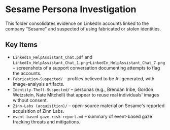 # Sesame Persona Investigation

This folder consolidates evidence on LinkedIn accounts linked to the company "Sesame" and suspected of using fabricated or stolen identities.

## Key Items
- `LinkedIn_HelpAssistant_Chat.pdf` and `LinkedIn_HelpAssistant_Chat_1.png`–`LinkedIn_HelpAssistant_Chat_7.png` – screenshots of a support conversation documenting attempts to flag the accounts.
- `Fabrication-Suspected/` – profiles believed to be AI-generated, with image-analysis artifacts.
- `Identity-Theft-Suspected/` – personas (e.g., Brendan Iribe, Gordon Wetzstein, Nate Mitchell) that appear to reuse real individuals' images without consent.
- `Zinn-Labs (acquisition)/` – open-source material on Sesame's reported acquisition of Zinn Labs.
- `event-based-gaze-risk-report.md` – summary of event-based gaze tracking threats and mitigations.
